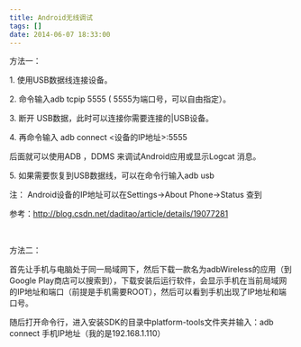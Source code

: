 ```yaml
---
title: Android无线调试
tags: []
date: 2014-06-07 18:33:00
---
```


方法一：

1\. 使用USB数据线连接设备。

2\. 命令输入adb tcpip 5555 ( 5555为端口号，可以自由指定）。

3\. 断开 USB数据，此时可以连接你需要连接的|USB设备。

4\. 再命令输入 adb connect &lt;设备的IP地址&gt;:5555

后面就可以使用ADB ，DDMS 来调试Android应用或显示Logcat 消息。

5\. 如果需要恢复到USB数据线，可以在命令行输入adb usb

注： Android设备的IP地址可以在Settings-&gt;About Phone-&gt;Status 查到

参考：http://blog.csdn.net/daditao/article/details/19077281

&nbsp;

方法二：

<span>首先让手机与电脑处于同一局域网下，然后下载一款名为adbWireless的应用（到Google Play商店可以搜索到），下载安装后运行软件，会显示手机在当前局域网的IP地址和端口（前提是手机需要ROOT），然后可以看到手机出现了IP地址和端口号。</span>

<span><span>随后打开命令行，进入安装SDK的目录中platform-tools文件夹并输入：adb connect 手机IP地址（我的是192.168.1.110）</span></span>

&nbsp;

&nbsp;